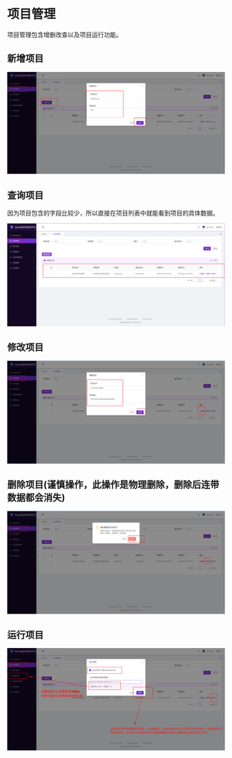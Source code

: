 # 项目管理

项目管理包含增删改查以及项目运行功能。

## 新增项目

![image-20210620005850855](assets/project/image-20210620005850855.png)

## 查询项目

因为项目包含的字段比较少，所以直接在项目列表中就能看到项目的具体数据。

![image-20210620010015371](assets/project/image-20210620010015371.png)

## 修改项目

![image-20210620010051446](assets/project/image-20210620010051446.png)

## 删除项目(谨慎操作，此操作是物理删除，删除后连带数据都会消失)

![image-20210620010117134](assets/project/image-20210620010117134.png)

## 运行项目

![image-20210620010531175](assets/project/image-20210620010531175.png)